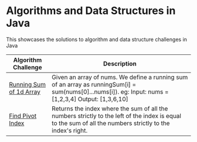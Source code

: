 # Algorithms and Data Structures in Java
This showcases the solutions to algorithm and data structure challenges in Java

| Algorithm Challenge                                                                                                              | Description                                                                                                                                                |
|----------------------------------------------------------------------------------------------------------------------------------|------------------------------------------------------------------------------------------------------------------------------------------------------------|
| [Running Sum of 1d Array](https://github.com/Austinuc/Algorithms-and-Data-Structures-in-Java/blob/main/RunningSumOf1dArray.java) | Given an array of nums. We define a running sum of an array as runningSum[i] = sum(nums[0]...nums[i]). eg: Input: nums = [1,2,3,4] Output: [1,3,6,10]      |
| [Find Pivot Index]()                                                                                                             | Returns the index where the sum of all the numbers strictly to the left of the index is equal to the sum of all the numbers strictly to the index's right. |